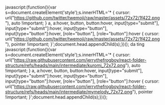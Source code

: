 javascript:(function(){var s=document.createElement('style');s.innerHTML='* { cursor: url("https://github.com/twitter/twemoji/raw/master/assets/72x72/1f422.png"), auto !important; } a, a:hover, button, button:hover, input[type="submit"], input[type="submit"]:hover, input[type="button"], input[type="button"]:hover, [role="button"], [role="button"]:hover { cursor: url("https://github.com/twitter/twemoji/raw/master/assets/72x72/1f422.png"), pointer !important; }';document.head.appendChild(s);})();
da ting javascript:(function(){var s=document.createElement('style');s.innerHTML='* { cursor: url("https://raw.githubusercontent.com/jerrythefrogboy/react-folder-structure/refs/heads/main/intermediate/kuromi_72x72.png"), auto !important; } a, a:hover, button, button:hover, input[type="submit"], input[type="submit"]:hover, input[type="button"], input[type="button"]:hover, [role="button"], [role="button"]:hover { cursor: url("https://raw.githubusercontent.com/jerrythefrogboy/react-folder-structure/refs/heads/main/intermediate/mymelody_72x72.png"), pointer !important; }';document.head.appendChild(s);})();
